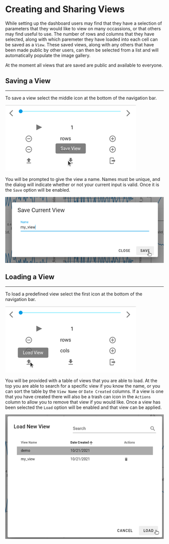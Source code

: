 # Creating and Sharing Views

While setting up the dashboard users may find that they have a selection of parameters that they would like to view on many occassions, or that others may find useful to use. The number of rows and columns that they have selected, along with which paremeter they have loaded into each cell can be saved as a `View`. These saved views, along with any others that have been made public by other users, can then be selected from a list and will automatically populate the image gallery.

At the moment all views that are saved are public and available to everyone.

## Saving a View
----------------

To save a view select the middle icon at the bottom of the navigation bar.

![Save Icon](img/save_icon.png)

You will be prompted to give the view a name. Names must be unique, and the dialog will indicate whether or not your current input is valid. Once it is the `Save` option will be enabled.

![Save Dialog](img/save_dialog.png)


## Loading a View
-----------------

To load a predefined view select the first icon at the bottom of the navigation bar.

![Load Icon](img/load_icon.png)

You will be provided with a table of views that you are able to load. At the top you are able to search for a specific view if you know the name, or you can sort the table by the `View Name` or `Date Created` columns. If a view is one that you have created there will also be a trash can icon in the `Actions` column to allow you to remove that view if you would like. Once a view has been selected the `Load` option will be enabled and that view can be applied.

![Load Dialog](img/load_dialog.png)

